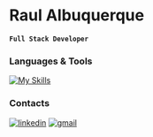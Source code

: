 # Raul Albuquerque

**`Full Stack Developer`**



### Languages & Tools

[![My Skills](https://skillicons.dev/icons?i=html,css,bootstrap,sass,js,ts,py,nextjs,react,styledcomponents,tailwind,django,flask,postgres,mongodb,docker,&perline=8)](https://skillicons.dev)

### Contacts

[![linkedin](https://skillicons.dev/icons?i=linkedin)](www.linkedin.com/in/dev-raul-albuquerque)
[![gmail](https://skillicons.dev/icons?i=gmail)](mailto:raulmalbuquerque2014@gmail.com)
